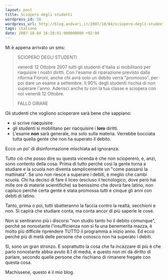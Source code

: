 ```yaml
---
layout: post
title: Sciopero degli studenti
wordpress_id: 16
wordpress_url: http://blog.andvari.it/2007/10/04/sciopero-degli-studenti/
tags: italiano
date: 2007-10-04 16:20:41.000000000 +02:00
---
```

Mi è appena arrivato un sms:
<blockquote>SCIOPERO DEGLI STUDENTI

venerdì 12 Ottobre 2007 tutti gli studenti d'italia si mobilitano per riaquisire i nostri diritti. Con l'esame di riparazione previsto dalla riforma Fioroni, anche chi avrà solo un debito verrà "promosso", per poi dare un esame a settembre. Il 90% degli studenti rischia di non superare l'anno. Aderisci anche tu con la tua classe e sciopera con noi venerdì 12 Ottobre.

FALLO GIRARE</blockquote>
Gli studenti che vogliono scioperare sarà bene che sappiano:
<ul>
	<li>si scrive ria<strong>c</strong>quisire</li>
	<li>gli studenti si mobilitano per riacquisire i <strong>loro</strong> diritti.</li>
	<li>L'esame <strong>non</strong> sarà generale, ma solo sulla materia. Verrebbe bocciata tutta quella gente che non ha superato il debito.</li>
</ul>
Ecco un po' di disinformazione mischiata ad ignoranza.

Tutto ciò che posso dire su questa vicenda è che non sciopererò, e, anzi, sono contento della cosa. Prima di tutto perché così la gente torna a studiare e la scuola non diventa semplicemente un "come passarsi la mattinata". Se uno non riesce a superare i debiti, è meglio che cambi scuola. Chi ha deciso di fare il liceo (escluso il tecnologico, dove però hai mille ore di materie scientifiche) sa benissimo che dovrà fare latino, non capisco perché certa gente è stata promossa tutti e cinque gli anni con debiti di latino.

Tanto, prima o poi, tutti sbatteranno la faccia contro la realtà, secchioni e non. Sì capirà che studiare conta, ma conta ancor di più saperle le cose.

Non si sentiranno più i discorsi "non studio tanto ho il debito comunque", perché se nonostante l'insufficienza non si fa una benemerita mazza, è molto più difficile riprendere TUTTO il programma a inizio anno. Ed ecco perché più di metà delle persone che conosco non ha superato i debiti.

Sì, sono un gran stronzo. E soprattutto la cosa che fa incazzare di più è che parlo nonostante abbia avuto 8.1 di media, e questo non mi dà diritto di parlare, secondo quelle persone che rischiano di rimanere fregate con questa cosa.

Machissene, questo è il mio blog.
